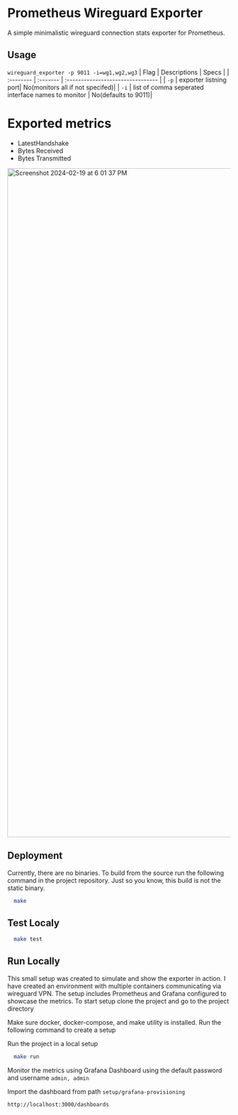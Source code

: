 # Prometheus Wireguard Exporter
A simple minimalistic wireguard connection stats exporter for Prometheus.
 
## Usage
```wireguard_exporter -p 9011 -i=wg1,wg2,wg3```
| Flag | Descriptions  |  Specs                    |
| :-------- | :------- | :-------------------------------- |
| `-p` | exporter listning port| No(monitors all if not specifed)|
| `-i` | list of comma seperated interface names to monitor  | No(defaults to 9011)| 

# Exported metrics
- LatestHandshake 
- Bytes Received
- Bytes Transmitted

<img width="1508" alt="Screenshot 2024-02-19 at 6 01 37 PM" src="https://github.com/sathiraumesh/Prometheus-Wireguard-Exporter/assets/28914919/83327a18-ff5b-426a-bce8-bcbdb6750606">

## Deployment
Currently, there are no binaries. To build from the source run the following command in the project repository. Just so you know, this build is not the static binary.

```bash
  make
```

## Test Localy
```bash
  make test
```

## Run Locally
This small setup was created to simulate and show the exporter in action. I have created an environment with multiple containers communicating via wireguard VPN. The setup includes Prometheus and Grafana configured to showcase the metrics. To start setup clone the project and go to the project directory


Make sure docker, docker-compose, and make utility is installed. Run the following command to create a setup 


Run the project in a local setup
```bash
  make run
```

Monitor the metrics using Grafana Dashboard using the default password and username 
```admin, admin```

Import the dashboard from path 
```setup/grafana-provisioning```
```bash
http://localhost:3000/dashboards
```
